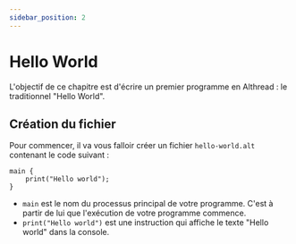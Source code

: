 ```yaml
---
sidebar_position: 2
---
```


# Hello World

L'objectif de ce chapitre est d'écrire un premier programme en Althread : le traditionnel "Hello World".

## Création du fichier
Pour commencer, il va vous falloir créer un fichier `hello-world.alt` contenant le code suivant :

```althread
main {
    print("Hello world");
}
```

- `main` est le nom du processus principal de votre programme. C'est à partir de lui que l'exécution de votre programme commence.
- `print("Hello world")` est une instruction qui affiche le texte "Hello world" dans la console.


